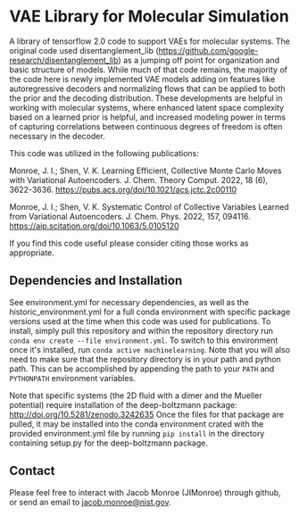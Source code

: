 # VAE Library for Molecular Simulation

A library of tensorflow 2.0 code to support VAEs for molecular systems.
The original code used disentanglement_lib (https://github.com/google-research/disentanglement_lib) as a jumping off point for organization and basic structure of models.
While much of that code remains, the majority of the code here is newly implemented VAE models adding on features like autoregressive decoders and normalizing flows that can be applied to both the prior and the decoding distribution.
These developments are helpful in working with molecular systems, where enhanced latent space complexity based on a learned prior is helpful, and increased modeling power in terms of capturing correlations between continuous degrees of freedom is often necessary in the decoder.

This code was utilized in the following publications:

Monroe, J. I.; Shen, V. K. Learning Efficient, Collective Monte Carlo Moves with Variational Autoencoders. J. Chem. Theory Comput. 2022, 18 (6), 3622-3636. https://pubs.acs.org/doi/10.1021/acs.jctc.2c00110

Monroe, J. I.; Shen, V. K. Systematic Control of Collective Variables Learned from Variational Autoencoders. J. Chem. Phys. 2022, 157, 094116. https://aip.scitation.org/doi/10.1063/5.0105120

If you find this code useful please consider citing those works as appropriate.


## Dependencies and Installation

See environment.yml for necessary dependencies, as well as the historic_environment.yml for a full conda environment with specific package versions used at the time when this code was used for publications.
To install, simply pull this repository and within the repository directory run `conda env create --file environment.yml`.
To switch to this environment once it's installed, run `conda active machinelearning`.
Note that you will also need to make sure that the repository directory is in your path and python path.
This can be accomplished by appending the path to your `PATH` and `PYTHONPATH` environment variables.

Note that specific systems (the 2D fluid with a dimer and the Mueller potential) require installation of the deep-boltzmann package: http://doi.org/10.5281/zenodo.3242635
Once the files for that package are pulled, it may be installed into the conda environment crated with the provided environment.yml file by running `pip install` in the directory containing setup.py for the deep-boltzmann package.


## Contact

Please feel free to interact with Jacob Monroe (JIMonroe) through github, or send an email to jacob.monroe@nist.gov.

